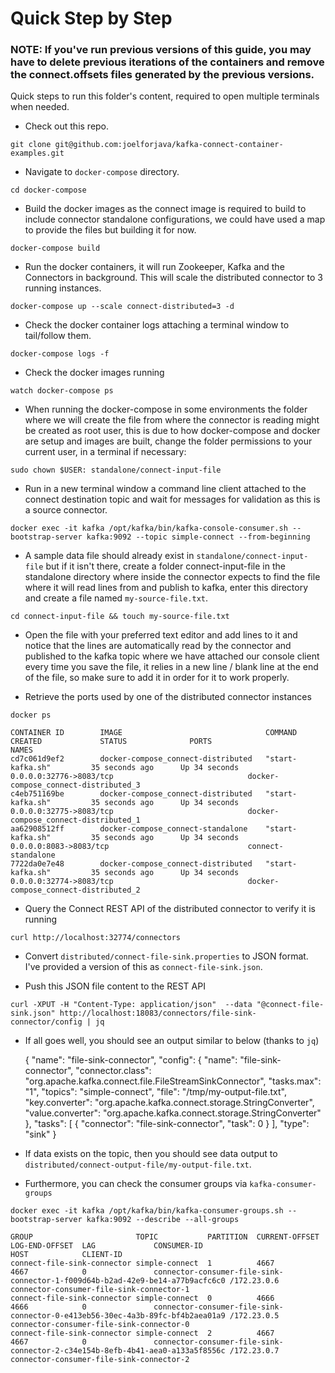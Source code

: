 # Quick Step by Step

### NOTE: If you've run previous versions of this guide, you may have to delete previous iterations of the containers and remove the connect.offsets files generated by the previous versions.

Quick steps to run this folder's content, required to open multiple terminals when needed.

-  Check out this repo. 

`git clone git@github.com:joelforjava/kafka-connect-container-examples.git`

-  Navigate to `docker-compose` directory.

`cd docker-compose`

-  Build the docker images as the connect image is required to build to include connector standalone configurations, we 
could have used a map to provide the files but building it for now.

`docker-compose build`

-  Run the docker containers, it will run Zookeeper, Kafka and the Connectors in background. This will scale the distributed connector to 3 running instances.

`docker-compose up --scale connect-distributed=3 -d`

- Check the docker container logs attaching a terminal window to tail/follow them.

`docker-compose logs -f`

- Check the docker images running

`watch docker-compose ps`

- When running the docker-compose in some environments the folder where we will create the file from where the connector
is reading might be created as root user, this is due to how docker-compose and docker are setup and images are built,
change the folder permissions to your current user, in a terminal if necessary: 

`sudo chown $USER: standalone/connect-input-file`

-  Run in a new terminal window a command line client attached to the connect destination topic and wait for messages 
for validation as this is a source connector.

`docker exec -it kafka /opt/kafka/bin/kafka-console-consumer.sh --bootstrap-server kafka:9092 --topic simple-connect --from-beginning`

- A sample data file should already exist in `standalone/connect-input-file` but if it isn't there, create a folder connect-input-file in the standalone directory where inside the connector expects to find the file where it will read lines from and publish to kafka, enter this directory and create a file named `my-source-file.txt`.

`cd connect-input-file && touch my-source-file.txt`

- Open the file with your preferred text editor and add lines to it and notice that the lines are automatically read by
the connector and published to the kafka topic where we have attached our console client every time you save the file,
it relies in a new line / blank line at the end of the file, so make sure to add it in order for it to work properly.

- Retrieve the ports used by one of the distributed connector instances

`docker ps`

    CONTAINER ID        IMAGE                                COMMAND                  CREATED             STATUS              PORTS                                                NAMES
    cd7c061d9ef2        docker-compose_connect-distributed   "start-kafka.sh"         35 seconds ago      Up 34 seconds       0.0.0.0:32776->8083/tcp                              docker-compose_connect-distributed_3
    c4eb751169be        docker-compose_connect-distributed   "start-kafka.sh"         35 seconds ago      Up 34 seconds       0.0.0.0:32775->8083/tcp                              docker-compose_connect-distributed_1
    aa62908512ff        docker-compose_connect-standalone    "start-kafka.sh"         35 seconds ago      Up 34 seconds       0.0.0.0:8083->8083/tcp                               connect-standalone
    7722da0e7e48        docker-compose_connect-distributed   "start-kafka.sh"         35 seconds ago      Up 34 seconds       0.0.0.0:32774->8083/tcp                              docker-compose_connect-distributed_2


- Query the Connect REST API of the distributed connector to verify it is running

`curl http://localhost:32774/connectors`

- Convert `distributed/connect-file-sink.properties` to JSON format. I've provided a version of this as `connect-file-sink.json`.

- Push this JSON file content to the REST API

`curl -XPUT -H "Content-Type: application/json"  --data "@connect-file-sink.json" http://localhost:18083/connectors/file-sink-connector/config | jq`

- If all goes well, you should see an output similar to below (thanks to `jq`)

    {
      "name": "file-sink-connector",
      "config": {
        "name": "file-sink-connector",
        "connector.class": "org.apache.kafka.connect.file.FileStreamSinkConnector",
        "tasks.max": "1",
        "topics": "simple-connect",
        "file": "/tmp/my-output-file.txt",
        "key.converter": "org.apache.kafka.connect.storage.StringConverter",
        "value.converter": "org.apache.kafka.connect.storage.StringConverter"
      },
      "tasks": [
        {
          "connector": "file-sink-connector",
          "task": 0
        }
      ],
      "type": "sink"
    }

- If data exists on the topic, then you should see data output to `distributed/connect-output-file/my-output-file.txt`.

- Furthermore, you can check the consumer groups via `kafka-consumer-groups`

`docker exec -it kafka /opt/kafka/bin/kafka-consumer-groups.sh --bootstrap-server kafka:9092 --describe --all-groups`

    GROUP                       TOPIC           PARTITION  CURRENT-OFFSET  LOG-END-OFFSET  LAG             CONSUMER-ID                                                                   HOST            CLIENT-ID
    connect-file-sink-connector simple-connect  1          4667            4667            0               connector-consumer-file-sink-connector-1-f009d64b-b2ad-42e9-be14-a77b9acfc6c0 /172.23.0.6     connector-consumer-file-sink-connector-1
    connect-file-sink-connector simple-connect  0          4666            4666            0               connector-consumer-file-sink-connector-0-e413eb56-30ec-4a3b-89fc-bf4b2aea01a9 /172.23.0.5     connector-consumer-file-sink-connector-0
    connect-file-sink-connector simple-connect  2          4667            4667            0               connector-consumer-file-sink-connector-2-c34e154b-8efb-4b41-aea0-a133a5f8556c /172.23.0.7     connector-consumer-file-sink-connector-2


